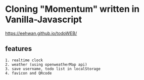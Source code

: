 # Cloning "Momentum" written in Vanilla-Javascript

https://eehwan.github.io/todoWEB/


## features
	1. realtime clock
	2. weather (using openweatherMap api)
	3. save username, todo list in localStorage 
	4. favicon and QRcode